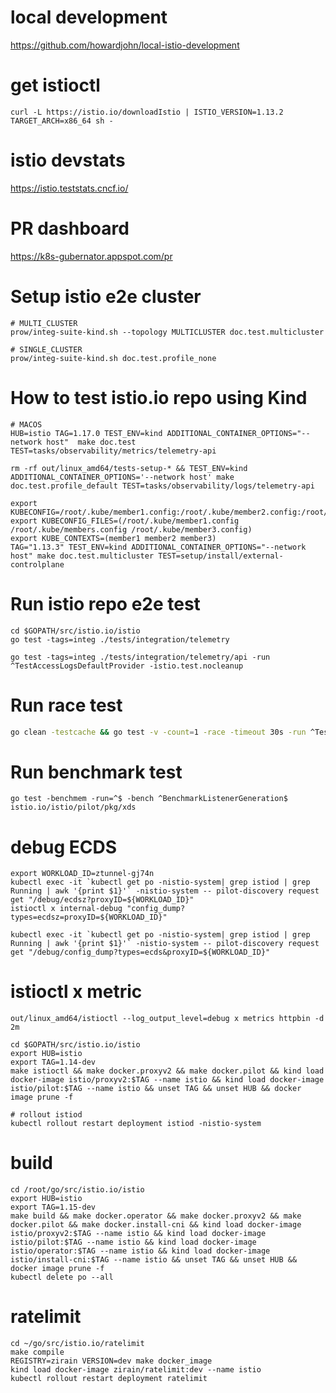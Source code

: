 # local development

https://github.com/howardjohn/local-istio-development


# get istioctl

```console
curl -L https://istio.io/downloadIstio | ISTIO_VERSION=1.13.2 TARGET_ARCH=x86_64 sh -
```

# istio devstats

https://istio.teststats.cncf.io/


# PR dashboard

https://k8s-gubernator.appspot.com/pr

# Setup istio e2e cluster

```shell
# MULTI_CLUSTER
prow/integ-suite-kind.sh --topology MULTICLUSTER doc.test.multicluster

# SINGLE_CLUSTER 
prow/integ-suite-kind.sh doc.test.profile_none
```

# How to test istio.io repo using Kind

```
# MACOS
HUB=istio TAG=1.17.0 TEST_ENV=kind ADDITIONAL_CONTAINER_OPTIONS="--network host"  make doc.test TEST=tasks/observability/metrics/telemetry-api

rm -rf out/linux_amd64/tests-setup-* && TEST_ENV=kind ADDITIONAL_CONTAINER_OPTIONS='--network host' make doc.test.profile_default TEST=tasks/observability/logs/telemetry-api

export KUBECONFIG=/root/.kube/member1.config:/root/.kube/member2.config:/root/.kube/member3.config
export KUBECONFIG_FILES=(/root/.kube/member1.config /root/.kube/members.config /root/.kube/member3.config)
export KUBE_CONTEXTS=(member1 member2 member3)
TAG="1.13.3" TEST_ENV=kind ADDITIONAL_CONTAINER_OPTIONS="--network host" make doc.test.multicluster TEST=setup/install/external-controlplane
```


# Run istio repo e2e test

```
cd $GOPATH/src/istio.io/istio
go test -tags=integ ./tests/integration/telemetry

go test -tags=integ ./tests/integration/telemetry/api -run ^TestAccessLogsDefaultProvider -istio.test.nocleanup
```

# Run race test

```bash
go clean -testcache && go test -v -count=1 -race -timeout 30s -run ^TestEDSUnhealthyEndpoints$ istio.io/istio/pilot/pkg/xds
```

# Run benchmark test

```console
go test -benchmem -run=^$ -bench ^BenchmarkListenerGeneration$ istio.io/istio/pilot/pkg/xds
```

# debug ECDS

```shell
export WORKLOAD_ID=ztunnel-gj74n
kubectl exec -it `kubectl get po -nistio-system| grep istiod | grep Running | awk '{print $1}'` -nistio-system -- pilot-discovery request get "/debug/ecdsz?proxyID=${WORKLOAD_ID}"
istioctl x internal-debug "config_dump?types=ecdsz=proxyID=${WORKLOAD_ID}"
```

```shell
kubectl exec -it `kubectl get po -nistio-system| grep istiod | grep Running | awk '{print $1}'` -nistio-system -- pilot-discovery request get "/debug/config_dump?types=ecds&proxyID=${WORKLOAD_ID}"
```

# istioctl x metric

```shell
out/linux_amd64/istioctl --log_output_level=debug x metrics httpbin -d 2m
```


```shell
cd $GOPATH/src/istio.io/istio
export HUB=istio
export TAG=1.14-dev
make istioctl && make docker.proxyv2 && make docker.pilot && kind load docker-image istio/proxyv2:$TAG --name istio && kind load docker-image istio/pilot:$TAG --name istio && unset TAG && unset HUB && docker image prune -f

# rollout istiod
kubectl rollout restart deployment istiod -nistio-system
```

# build

```
cd /root/go/src/istio.io/istio
export HUB=istio
export TAG=1.15-dev
make build && make docker.operator && make docker.proxyv2 && make docker.pilot && make docker.install-cni && kind load docker-image istio/proxyv2:$TAG --name istio && kind load docker-image istio/pilot:$TAG --name istio && kind load docker-image istio/operator:$TAG --name istio && kind load docker-image istio/install-cni:$TAG --name istio && unset TAG && unset HUB && docker image prune -f
kubectl delete po --all
```


# ratelimit

```console
cd ~/go/src/istio.io/ratelimit
make compile
REGISTRY=zirain VERSION=dev make docker_image
kind load docker-image zirain/ratelimit:dev --name istio
kubectl rollout restart deployment ratelimit
```